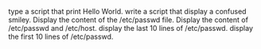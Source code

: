 type a script that print Hello World.
write a script that display a confused smiley.
Display the content of the /etc/passwd file.
Display the content of /etc/passwd and /etc/host.
display the last 10 lines of /etc/passwd.
display the first 10 lines of /etc/passwd.
